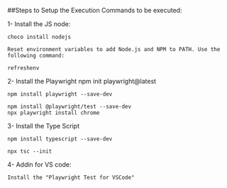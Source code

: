 ##Steps to Setup the Execution
Commands to be executed:

1- Install the JS node:

    choco install nodejs

    Reset environment variables to add Node.js and NPM to PATH. Use the following command:

    refreshenv

2- Install the Playwright 
    npm init playwright@latest

    npm install playwright --save-dev

    npm install @playwright/test --save-dev
    npx playwright install chrome

3- Install the Type Script

    npm install typescript --save-dev

    npx tsc --init

4- Addin for VS code:

    Install the "Playwright Test for VSCode" 
